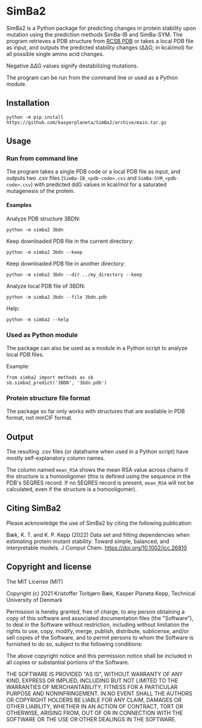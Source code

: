 # SimBa2

SimBa2 is a Python package for predicting changes in protein stability upon mutation using the prediction methods SimBa-IB and SimBa-SYM. The program retrieves a PDB structure from [RCSB PDB](https://rcsb.org) or takes a local PDB file as input, and outputs the predicted stability changes (&Delta;&Delta;G; in kcal/mol) for all possible single amino acid changes.

Negative &Delta;&Delta;G values signify destabilizing mutations.

The program can be run from the command line or used as a Python module.

## Installation

```
python -m pip install https://github.com/kasperplaneta/SimBa2/archive/main.tar.gz
```

## Usage

### Run from command line

The program takes a single PDB code or a local PDB file as input, and outputs two .csv files (```SimBa-IB_<pdb-code>.csv``` and ```SimBa-SYM_<pdb-code>.csv```) with predicted ddG values in kcal/mol for a saturated mutagenesis of the protein.

#### Examples

Analyze PDB structure 3BDN:
```
python -m simba2 3bdn
```
Keep downloaded PDB file in the current directory:
```
python -m simba2 3bdn --keep
```
Keep downloaded PDB file in another directory:
```
python -m simba2 3bdn --dir ../my_directory --keep
```
Analyze local PDB file of 3BDN:
```
python -m simba2 3bdn --file 3bdn.pdb
```
Help:
```
python -m simba2 --help
```

### Used as Python module

The package can also be used as a module in a Python script to analyze local PDB files.

Example:

```
from simba2 import methods as sb
sb.simba2_predict('3BDN', '3bdn.pdb')
```

### Protein structure file format

The package so far only works with structures that are available in PDB format, not mmCIF format.

## Output

The resulting .csv files (or dataframe when used in a Python script) have mostly self-explanatory column names.

The column named ```mean_RSA``` shows the mean RSA value across chains if the structure is a homooligomer (this is defined using the sequence in the PDB's SEQRES record. If no SEQRES record is present, ```mean_RSA``` will not be calculated, even if the structure is a homooligomer).

## Citing SimBa2
Please acknowledge the use of SimBa2 by citing the following publication:

Bæk, K. T. and K. P. Kepp (2022) Data set and fitting dependencies when estimating protein mutant stability: Toward simple, balanced, and interpretable models. J Comput Chem. https://doi.org/10.1002/jcc.26810

## Copyright and license
The MIT License (MIT)

Copyright (c) 2021 Kristoffer Torbjørn Bæk, Kasper Planeta Kepp, Technical University of Denmark

Permission is hereby granted, free of charge, to any person obtaining a copy
of this software and associated documentation files (the "Software"), to deal
in the Software without restriction, including without limitation the rights
to use, copy, modify, merge, publish, distribute, sublicense, and/or sell
copies of the Software, and to permit persons to whom the Software is
furnished to do so, subject to the following conditions:

The above copyright notice and this permission notice shall be included in all
copies or substantial portions of the Software.

THE SOFTWARE IS PROVIDED "AS IS", WITHOUT WARRANTY OF ANY KIND, EXPRESS OR
IMPLIED, INCLUDING BUT NOT LIMITED TO THE WARRANTIES OF MERCHANTABILITY,
FITNESS FOR A PARTICULAR PURPOSE AND NONINFRINGEMENT. IN NO EVENT SHALL THE
AUTHORS OR COPYRIGHT HOLDERS BE LIABLE FOR ANY CLAIM, DAMAGES OR OTHER
LIABILITY, WHETHER IN AN ACTION OF CONTRACT, TORT OR OTHERWISE, ARISING FROM,
OUT OF OR IN CONNECTION WITH THE SOFTWARE OR THE USE OR OTHER DEALINGS IN THE
SOFTWARE.
